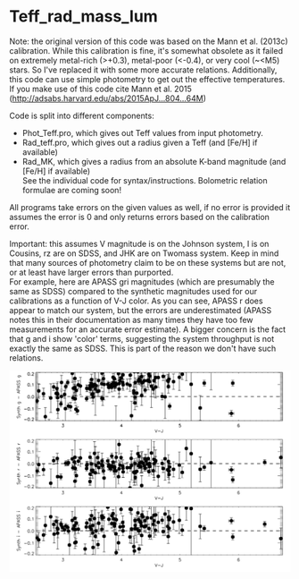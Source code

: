 Teff_rad_mass_lum
=================

Note: the original version of this code was based on the Mann et al. (2013c) calibration. 
While this calibration is fine, it's somewhat obsolete as it failed on extremely metal-rich (>+0.3), metal-poor (<-0.4), or very cool (~<M5) stars. 
So I've replaced it with some more accurate relations. Additionally, this code can use simple photometry to get out the effective temperatures.  
If you make use of this code cite Mann et al. 2015 (http://adsabs.harvard.edu/abs/2015ApJ...804...64M)

Code is split into different components:
- Phot_Teff.pro, which gives out Teff values from input photometry.   
- Rad_teff.pro, which gives out a radius given a Teff (and [Fe/H] if available)  
- Rad_MK, which gives a radius from an absolute K-band magnitude (and [Fe/H] if available)  
See the individual code for syntax/instructions. Bolometric relation formulae are coming soon!

All programs take errors on the given values as well, if no error is provided it assumes the error is 0 and only returns errors based on the calibration error. 


Important: this assumes V magnitude is on the Johnson system, I is on Cousins, rz are on SDSS, and JHK are on Twomass system. Keep in mind that many sources of photometry claim to be on these systems but are not, or at least have larger errors than purported.\
For example, here are APASS gri magnitudes (which are presumably the same as SDSS) compared to the synthetic magnitudes used for our calibrations as a function of V-J color. As you can see, APASS r does appear to match our system, 
but the errors are underestimated (APASS notes this in their documentation as many times they have too few measurements for an accurate error estimate). 
A bigger concern is the fact that g and i show 'color' terms, suggesting the system throughput is not exactly the same as SDSS. This is part of the reason we don't have such relations.

![](images/apass_comp2.png?raw=true)
